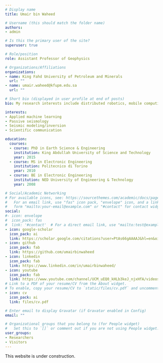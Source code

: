 ```yaml
---
# Display name
title: Umair bin Waheed

# Username (this should match the folder name)
authors:
- admin

# Is this the primary user of the site?
superuser: true

# Role/position
role: Assistant Professor of Geophysics

# Organizations/Affiliations
organizations:
- name: King Fahd University of Petroleum and Minerals
  url: ""
- name: umair.waheed@kfupm.edu.sa
  url: ""

# Short bio (displayed in user profile at end of posts)
bio: My research interests include distributed robotics, mobile computing and programmable matter.

interests:
- Applied machine learning
- Passive seismology
- Seismic modeling/inversion
- Scientific communication

education:
  courses:
  - course: PhD in Earth Science & Engineering
    institution: King Abdullah University of Science and Technology
    year: 2015
  - course: MS in Electronic Engineering
    institution: Politecnico di Torino
    year: 2010
  - course: BE in Electronic Engineering
    institution: NED University of Engineering & Technology
    year: 2008

# Social/Academic Networking
# For available icons, see: https://sourcethemes.com/academic/docs/page-builder/#icons
#   For an email link, use "fas" icon pack, "envelope" icon, and a link in the
#   form "mailto:your-email@example.com" or "#contact" for contact widget.
social:
#- icon: envelope
#  icon_pack: fas
#  link: '#contact'  # For a direct email link, use "mailto:test@example.org".
- icon: google-scholar
  icon_pack: ai
  link: https://scholar.google.com/citations?user=PtAs66gAAAAJ&hl=en&oi=ao
- icon: github
  icon_pack: fab
  link: https://github.com/umairbinwaheed
- icon: linkedin
  icon_pack: fab
  link: https://www.linkedin.com/in/umairbinwaheed/
- icon: youtube
  icon_pack: fab
  link: https://www.youtube.com/channel/UCM_uEQ0_kHLb3keJ_njxHfA/videos/
# Link to a PDF of your resume/CV from the About widget.
# To enable, copy your resume/CV to `static/files/cv.pdf` and uncomment the lines below.
- icon: cv
  icon_pack: ai
  link: files/cv.pdf

# Enter email to display Gravatar (if Gravatar enabled in Config)
email: ""

# Organizational groups that you belong to (for People widget)
#   Set this to `[]` or comment out if you are not using People widget.
user_groups:
- Researchers
- Visitors
---
```


This website is under construction.
